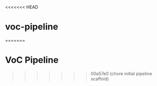 <<<<<<< HEAD
# voc-pipeline
=======
# VoC Pipeline
>>>>>>> 00a57e0 (chore initial pipeline scaffold)
